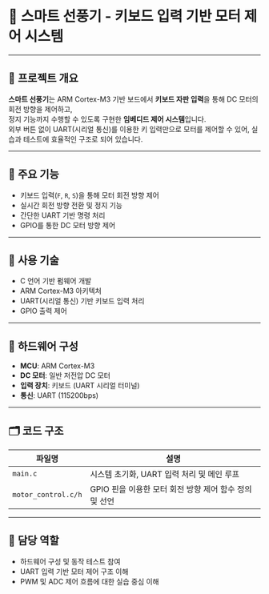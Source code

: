 # 🍃 스마트 선풍기 - 키보드 입력 기반 모터 제어 시스템

---

## 📌 프로젝트 개요

**스마트 선풍기**는 ARM Cortex-M3 기반 보드에서 **키보드 자판 입력**을 통해 DC 모터의 회전 방향을 제어하고,  
정지 기능까지 수행할 수 있도록 구현한 **임베디드 제어 시스템**입니다.  
외부 버튼 없이 UART(시리얼 통신)를 이용한 키 입력만으로 모터를 제어할 수 있어, 실습과 테스트에 효율적인 구조로 되어 있습니다.

---

## 🔧 주요 기능

- 키보드 입력(`F`, `R`, `S`)을 통해 모터 회전 방향 제어
- 실시간 회전 방향 전환 및 정지 기능
- 간단한 UART 기반 명령 처리
- GPIO를 통한 DC 모터 방향 제어

---

## 🧰 사용 기술

- C 언어 기반 펌웨어 개발
- ARM Cortex-M3 아키텍처
- UART(시리얼 통신) 기반 키보드 입력 처리
- GPIO 출력 제어

---

## 🔩 하드웨어 구성

- **MCU**: ARM Cortex-M3
- **DC 모터**: 일반 저전압 DC 모터
- **입력 장치**: 키보드 (UART 시리얼 터미널)
- **통신**: UART (115200bps)
---

## 🗂️ 코드 구조

| 파일명              | 설명                                      |
|-------------------|-----------------------------------------|
| `main.c`          | 시스템 초기화, UART 입력 처리 및 메인 루프 |
| `motor_control.c/h` | GPIO 핀을 이용한 모터 회전 방향 제어 함수 정의 및 선언 |

---

## 🙋 담당 역할

- 하드웨어 구성 및 동작 테스트 참여  
- UART 입력 기반 모터 제어 구조 이해  
- PWM 및 ADC 제어 흐름에 대한 실습 중심 이해
